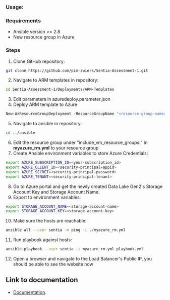 ### Usage:

### Requirements
* Ansible version >= 2.8
* New resource group in Azure

### Steps
1. Clone GitHub repository:
```bash
git clone https://github.com/pim-zwiers/Sentia-Assessment-1.git
```
2. Navigate to ARM templates in repository:
```bash
cd Sentia-Assessment-1/Deployments/ARM-Templates
```
3. Edit parameters in azuredeploy.parameter.json
4. Deploy ARM template to Azure
```powershell 
New-AzResourceGroupDeployment -ResourceGroupName "<resource-group-name>" -TemplateFile .\azuredeploy.json -TemplateParameterFile .\azuredeploy.parameter.json
```
5. Navigate to ansible in repository:
```bash
cd ../ansible
```
6. Edit the resource group under "include_vm_resource_groups:" in **myazure_rm.yml** to your resource group
7. Create Ansible environment variables to store Azure Credentials:
```bash
export AZURE_SUBSCRIPTION_ID=<your-subscription_id>
export AZURE_CLIENT_ID=<security-principal-appid>
export AZURE_SECRET=<security-principal-password>
export AZURE_TENANT=<security-principal-tenant>
```
8. Go to Azure portal and get the newly created Data Lake Gen2's Storage Account Key and Storage Account Name.
9. Export to environment variables:
```bash
export STORAGE_ACCOUNT_NAME=<storage-account-name>
export STORAGE_ACCOUNT_KEY=<storage-account-key>
```
10. Make sure the hosts are reachable:
```bash
ansible all --user sentia -m ping -i ./myazure_rm.yml
```
11. Run playbook against hosts:
```bash
ansible-playbook --user sentia -i myazure_rm.yml playbook.yml
```
12. Open a browser and navigate to the Load Balancer's Public IP, you should be able to see the website now

## Link to documentation
- [Documentation](./Documentation/README.md).